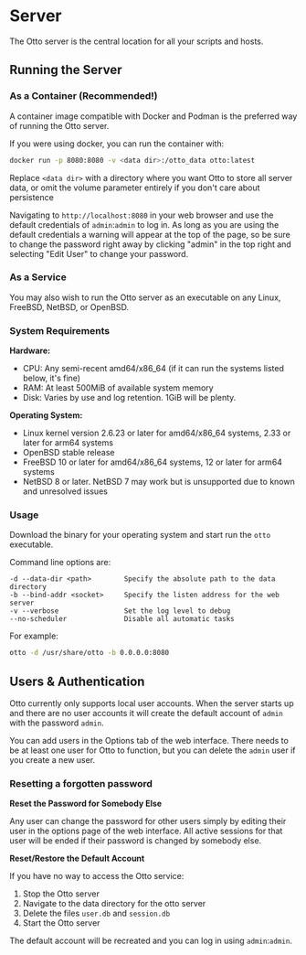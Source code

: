 # Server

The Otto server is the central location for all your scripts and hosts.

## Running the Server

### As a Container (Recommended!)

A container image compatible with Docker and Podman is the preferred way of running the Otto server.

If you were using docker, you can run the container with:

```bash
docker run -p 8080:8080 -v <data dir>:/otto_data otto:latest
```

Replace `<data dir>` with a directory where you want Otto to store all server data, or omit the volume parameter entirely if you don't care about persistence

Navigating to `http://localhost:8080` in your web browser and use the default credentials of `admin`:`admin` to log in. As long as you are using the default credentials a warning will appear at the top of the page, so be sure to change the password right away by clicking "admin" in the top right and selecting "Edit User" to change your password.

### As a Service

You may also wish to run the Otto server as an executable on any Linux, FreeBSD, NetBSD, or OpenBSD.

### System Requirements

**Hardware:**
- CPU: Any semi-recent amd64/x86_64 (if it can run the systems listed below, it's fine)
- RAM: At least 500MiB of available system memory
- Disk: Varies by use and log retention. 1GiB will be plenty.

**Operating System:**
- Linux kernel version 2.6.23 or later for amd64/x86_64 systems, 2.33 or later for arm64 systems
- OpenBSD stable release
- FreeBSD 10 or later for amd64/x86_64 systems, 12 or later for arm64 systems
- NetBSD 8 or later. NetBSD 7 may work but is unsupported due to known and unresolved issues

### Usage

Download the binary for your operating system and start run the `otto` executable.

Command line options are:

```
-d --data-dir <path>        Specify the absolute path to the data directory
-b --bind-addr <socket>     Specify the listen address for the web server
-v --verbose                Set the log level to debug
--no-scheduler              Disable all automatic tasks
```

For example:

```bash
otto -d /usr/share/otto -b 0.0.0.0:8080
```

## Users & Authentication

Otto currently only supports local user accounts. When the server starts up and there are no user accounts it will create the default account of `admin` with the password `admin`.

You can add users in the Options tab of the web interface. There needs to be at least one user for Otto to function, but you can delete the `admin` user if you create a new user.

### Resetting a forgotten password

**Reset the Password for Somebody Else**

Any user can change the password for other users simply by editing their user in the options page of the web interface. All active sessions for that user will be ended if their password is changed by somebody else.

**Reset/Restore the Default Account**

If you have no way to access the Otto service:

1. Stop the Otto server
2. Navigate to the data directory for the otto server
3. Delete the files `user.db` and `session.db`
4. Start the Otto server

The default account will be recreated and you can log in using `admin`:`admin`.
